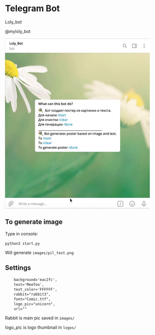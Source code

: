 # Telegram Bot

Loly_bot

@myloly_bot

<img src="images/hipster.gif" />


## To generate image

Type in console: 

`python3 start.py`

Will generate `images/pil_text.png`

## Settings 

```
	background='eac2fc', 
	text='MeeToo', 
	text_color='FFFFFF',
	rabbit="rabbit3",
	font="Comic.ttf",
	logo_pic="unicorn",
	url=""
```

Rabbit is main pic saved in `images/`

logo_pic is logo thumbnail in `logos/`

